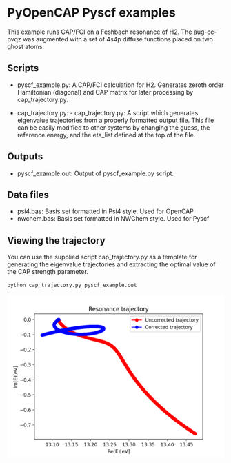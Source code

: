 # PyOpenCAP Pyscf examples
This example runs CAP/FCI on a Feshbach resonance of H2.  The aug-cc-pvqz was augmented with a set of 4s4p diffuse functions placed on two ghost atoms. 

## Scripts

- pyscf_example.py: A CAP/FCI calculation for H2.  Generates zeroth order Hamiltonian (diagonal) and CAP matrix for later processing by cap_trajectory.py. 

- cap_trajectory.py: - cap_trajectory.py: A script which generates eigenvalue trajectories from a properly formatted output file. This file can be easily modified to other systems by changing the guess, the reference energy, and the eta_list defined at the top of the file.

## Outputs
- pyscf_example.out: Output of pyscf_example.py script.

## Data files
- psi4.bas: Basis set formatted in Psi4 style. Used for OpenCAP 
- nwchem.bas: Basis set formatted in NWChem style. Used for Pyscf

## Viewing the trajectory
You can use the supplied script cap_trajectory.py as a template for generating the eigenvalue trajectories and extracting the optimal value of the CAP strength parameter.

    python cap_trajectory.py pyscf_example.out

![trajectory](https://github.com/gayverjr/opencap/blob/master/examples/pyopencap/pyscf/resonance_trajectory.png)
